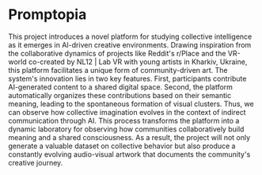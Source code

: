 # Promptopia
This project introduces a novel platform for studying collective intelligence as it emerges in AI-driven creative environments. Drawing inspiration from the collaborative dynamics of projects like Reddit's r/Place and the VR-world co-created by NL12 | Lab VR with young artists in Kharkiv, Ukraine, this platform facilitates a unique form of community-driven art.
The system's innovation lies in two key features. First, participants contribute AI-generated content to a shared digital space. Second, the platform automatically organizes these contributions based on their semantic meaning, leading to the spontaneous formation of visual clusters. Thus, we can observe how collective imagination evolves in the context of indirect communication through AI. 
This process transforms the platform into a dynamic laboratory for observing how communities collaboratively build meaning and a shared consciousness. As a result, the project will not only generate a valuable dataset on collective behavior but also produce a constantly evolving audio-visual artwork that documents the community's creative journey.
